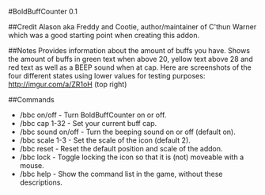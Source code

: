 #BoldBuffCounter 0.1

##Credit
Alason aka Freddy and Cootie, author/maintainer of C'thun Warner
which was a good starting point when creating this addon.

##Notes
Provides information about the amount of buffs you have.
Shows the amount of buffs in green text when above 20, yellow text above 28
and red text as well as a BEEP sound when at cap.
Here are screenshots of the four different states using lower values for 
testing purposes: http://imgur.com/a/ZR1oH (top right)


##Commands
* /bbc on/off - Turn BoldBuffCounter on or off.
* /bbc cap 1-32 - Set your current buff cap.
* /bbc sound on/off - Turn the beeping sound on or off (default on).
* /bbc scale 1-3 - Set the scale of the icon (default 2).
* /bbc reset - Reset the default position and scale of the addon.
* /bbc lock - Toggle locking the icon so that it is (not) moveable with a mouse.
* /bbc help - Show the command list in the game, without these descriptions.